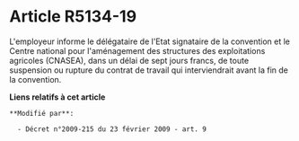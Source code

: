 # Article R5134-19

L'employeur informe le délégataire de l'Etat signataire de la convention et le Centre national pour l'aménagement des
structures des exploitations agricoles (CNASEA), dans un délai de sept jours francs, de toute suspension ou rupture du
contrat de travail qui interviendrait avant la fin de la convention.

**Liens relatifs à cet article**

	**Modifié par**:

	  - Décret n°2009-215 du 23 février 2009 - art. 9
